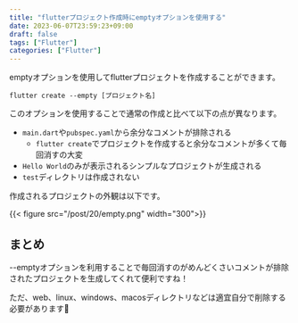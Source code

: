 ```yaml
---
title: "flutterプロジェクト作成時にemptyオプションを使用する"
date: 2023-06-07T23:59:23+09:00
draft: false
tags: ["Flutter"]
categories: ["Flutter"]
---
```


emptyオプションを使用してflutterプロジェクトを作成することができます。

`flutter create --empty [プロジェクト名]`

このオプションを使用することで通常の作成と比べて以下の点が異なります。
- `main.dart`や`pubspec.yaml`から余分なコメントが排除される
	- `flutter create`でプロジェクトを作成すると余分なコメントが多くて毎回消すの大変
- `Hello World`のみが表示されるシンプルなプロジェクトが生成される
- `test`ディレクトリは作成されない

作成されるプロジェクトの外観は以下です。

{{< figure src="/post/20/empty.png" width="300">}}

## まとめ
--emptyオプションを利用することで毎回消すのがめんどくさいコメントが排除されたプロジェクトを生成してくれて便利ですね！

ただ、web、linux、windows、macosディレクトリなどは適宜自分で削除する必要があります💪
